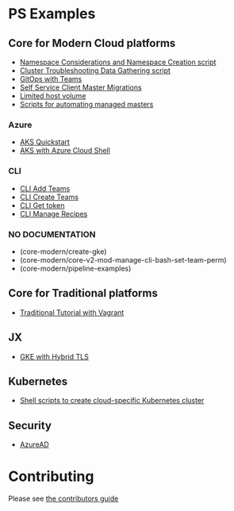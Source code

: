 # PS Examples

## Core for Modern Cloud platforms

* [Namespace Considerations and Namespace Creation script](core-modern/namespace-considerations-and-namespace-creation-script/README.md)
* [Cluster Troubleshooting Data Gathering script](core-modern/troubleshooting-data/README.md)
* [GitOps with Teams](core-modern/modern-teams-gitops/README.adoc)
* [Self Service Client Master Migrations](core-modern/self-service-migrate-cm-to-mm/README.md)
* [Limited host volume](core-modern/usecase-limited-host-volume/usecase.adoc)
* [Scripts for automating managed masters](core-modern/managed-master-automation)

### Azure

* [AKS Quickstart](core-modern/cluster-build/README.md)
* [AKS with Azure Cloud Shell](core-modern/core-v2-mod-manage-cli-bash-aks-quickstart/CoreHelmInstallonAKSAzureCloudShellQuickstart.MD)

### CLI

* [CLI Add Teams](core-modern/cli-add-teams/README.md)
* [CLI Create Teams](core-modern/core-v2-mod-manage-cli-bash-create-teams/README.adoc)
* [CLI Get token](core-modern/core-v2-mod-manage-cli-bash-get-token/README.adoc)
* [CLI Manage Recipes](core-modern/core-v2-mod-manage-cli-bash-manage-recipes/README.adoc)

### NO DOCUMENTATION

* (core-modern/create-gke)
* (core-modern/core-v2-mod-manage-cli-bash-set-team-perm)
* (core-modern/pipeline-examples)

## Core for Traditional platforms

* [Traditional Tutorial with Vagrant](core-traditional/core-v2-trad-arch-vagrant-basic-example/README.adoc)

## JX

* [GKE with Hybrid TLS](jenkins-x/jx-hybrid-tls/gke-hybrid-tls-guide.adoc)

## Kubernetes

* [Shell scripts to create cloud-specific Kubernetes cluster](k8s/sh-create-k8s-cluster/README.md)

## Security

* [AzureAD](security/azure-ad/azure-ad.adoc)

# Contributing

Please see [the contributors guide](CONTRIBUTING.md)
